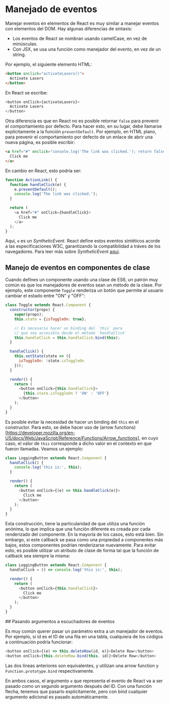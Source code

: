 # Manejado de eventos

Manejar eventos en elementos de React es muy similar a manejar eventos con elementos del DOM. Hay algunas diferencias de sintaxis:

- Los eventos de React se nombran usando camelCase, en vez de minúsculas.
- Con JSX, se usa una función como manejador del evento, en vez de un string.

Por ejemplo, el siguiente elemento HTML:

```html
<button onclick="activateLasers()">
  Activate Lasers
</button>
```

En React se escribe:

```javascript
<button onClick={activateLasers}>
  Activate Lasers
</button>
```

Otra diferencia es que en React no es posible retornar `false` para prevenir el comportamiento por defecto. Para hacer esto, en su lugar, debe llamarse explícitamente a la función `preventDefault`. Por ejemplo, en HTML plano, para prevenir el comportamiento por defecto de un enlace de abrir una nueva página, es posible escribir:

```html
<a href="#" onclick="console.log('The link was clicked.'); return false">
  Click me
</a>
```

En cambio en React, esto podría ser:

```javascript
function ActionLink() {
  function handleClick(e) {
    e.preventDefault();
    console.log('The link was clicked.');
  }

  return (
    <a href="#" onClick={handleClick}>
      Click me
    </a>
  );
}
```

Aquí, `e` es un _SyntheticEvent_. React define estos eventos sintéticos acorde a las especificaciones W3C, garantizando la compatibilidad a tráves de los navegadores. Para leer más sobre _SyntheticEvent_ [aquí](https://es.reactjs.org/docs/events.html).

## Manejo de eventos en componentes de clase

Cuando defines un componente usando una clase de ES6, un patrón muy común es que los manejadores de eventos sean un método de la clase. Por ejemplo, este componente `Toggle` renderiza un botón que permite al usuario cambiar el estado entre "ON" y "OFF":

```javascript
class Toggle extends React.Component {
  constructor(props) {
    super(props);
    this.state = {isToggleOn: true};

    // Es necesario hacer un binding del `this` para
    // que sea accesible desde el método `handleClick`
    this.handleClick = this.handleClick.bind(this);
  }

  handleClick() {
    this.setState(state => ({
      isToggleOn: !state.isToggleOn
    }));
  }

  render() {
    return (
      <button onClick={this.handleClick}>
        {this.state.isToggleOn ? 'ON' : 'OFF'}
      </button>
    );
  }
}
```

Es posible evitar la necesidad de hacer un binding del `this` en el constructor. Para esto, se debe hacer uso de (arrow functions)[https://developer.mozilla.org/en-US/docs/Web/JavaScript/Reference/Functions/Arrow_functions], en cuyo caso, el valor de `this` corresponde a dicho valor en el contexto en que fueron llamadas. Veamos un ejemplo:

```javascript
class LoggingButton extends React.Component {
  handleClick() {
    console.log('this is:', this);
  }

  render() {
    return (
      <button onClick={(e) => this.handleClick(e)}>
        Click me
      </button>
    );
  }
}
```

Esta construcción, tiene la particularidad de que utiliza una función anónima, lo que implica que una función diferente es creada por cada renderizado del componente. En la mayoría de los casos, esto está bien. Sin embargo, si este callback se pasa como una propiedad a componentes más bajos, estos componentes podrían renderizarse nuevamente. Para evitar esto, es posible utilizar un atributo de clase de forma tal que la función de callback sea siempre la misma:

```javascript
class LoggingButton extends React.Component {
  handleClick = () => console.log('this is:', this);

  render() {
    return (
      <button onClick={this.handleClick}>
        Click me
      </button>
    );
  }
}
```

## Pasando argumentos a escuchadores de eventos

Es muy común querer pasar un parámetro extra a un manejador de eventos. Por ejemplo, si id es el ID de una fila en una tabla, cualquiera de los códigos a continuación podría funcionar:

```javascript
<button onClick={(e) => this.deleteRow(id, e)}>Delete Row</button>
<button onClick={this.deleteRow.bind(this, id)}>Delete Row</button>
```

Las dos líneas anteriores son equivalentes, y utilizan una arrow function y `Function.prototype.bind` respectivamente.

En ambos casos, el argumento `e` que representa el evento de React va a ser pasado como un segundo argumento después del ID. Con una función flecha, tenemos que pasarlo explícitamente, pero con bind cualquier argumento adicional es pasado automáticamente.
